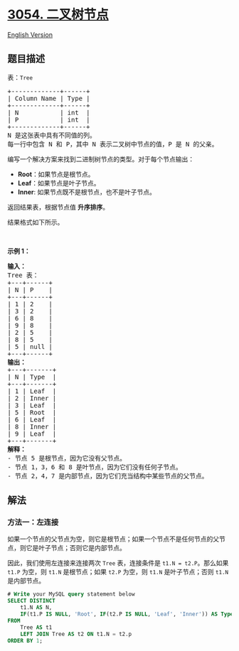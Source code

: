 # [3054. 二叉树节点](https://leetcode.cn/problems/binary-tree-nodes)

[English Version](/solution/3000-3099/3054.Binary%20Tree%20Nodes/README_EN.md)

<!-- tags:数据库 -->

## 题目描述

<!-- 这里写题目描述 -->

<p>表：<font face="monospace"><code>Tree</code></font></p>

<pre>
+-------------+------+ 
| Column Name | Type | 
+-------------+------+ 
| N           | int  | 
| P           | int  |
+-------------+------+
N 是这张表中具有不同值的列。
每一行中包含 N 和 P，其中 N 表示二叉树中节点的值，P 是 N 的父亲。
</pre>

<p>编写一个解决方案来找到二进制树节点的类型。对于每个节点输出：</p>

<ul>
	<li><strong>Root</strong>：如果节点是根节点。</li>
	<li><strong>Leaf</strong>：如果节点是叶子节点。</li>
	<li><strong>Inner</strong>: 如果节点既不是根节点，也不是叶子节点。</li>
</ul>

<p>返回结果表，根据节点值 <strong>升序排序</strong>。</p>

<p>结果格式如下所示。</p>

<p>&nbsp;</p>

<p><strong class="example">示例 1：</strong></p>

<pre>
<strong>输入：</strong>
Tree 表：
+---+------+
| N | P    | 
+---+------+
| 1 | 2    |
| 3 | 2    | 
| 6 | 8    | 
| 9 | 8    | 
| 2 | 5    | 
| 8 | 5    | 
| 5 | null | 
+---+------+
<strong>输出：</strong>
+---+-------+
| N | Type  | 
+---+-------+
| 1 | Leaf  | 
| 2 | Inner |
| 3 | Leaf  |
| 5 | Root  |
| 6 | Leaf  |
| 8 | Inner |
| 9 | Leaf  |    
+---+-------+
<strong>解释：</strong>
- 节点 5 是根节点，因为它没有父节点。
- 节点 1，3，6 和 8 是叶节点，因为它们没有任何子节点。
- 节点 2，4，7 是内部节点，因为它们充当结构中某些节点的父节点。
</pre>

## 解法

### 方法一：左连接

如果一个节点的父节点为空，则它是根节点；如果一个节点不是任何节点的父节点，则它是叶子节点；否则它是内部节点。

因此，我们使用左连接来连接两次 `Tree` 表，连接条件是 `t1.N = t2.P`。那么如果 `t1.P` 为空，则 `t1.N` 是根节点；如果 `t2.P` 为空，则 `t1.N` 是叶子节点；否则 `t1.N` 是内部节点。

<!-- tabs:start -->

```sql
# Write your MySQL query statement below
SELECT DISTINCT
    t1.N AS N,
    IF(t1.P IS NULL, 'Root', IF(t2.P IS NULL, 'Leaf', 'Inner')) AS Type
FROM
    Tree AS t1
    LEFT JOIN Tree AS t2 ON t1.N = t2.p
ORDER BY 1;
```

<!-- tabs:end -->

<!-- end -->
